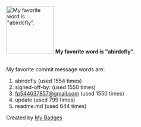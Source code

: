 <img src="https://github.com/my-badges/my-badges/blob/master/src/all-badges/favorite-word/favorite-word.png?raw=true" alt="My favorite word is &quot;abirdcfly&quot;." title="My favorite word is &quot;abirdcfly&quot;." width="128">
<strong>My favorite word is &quot;abirdcfly&quot;.</strong>
<br><br>

My favorite commit message words are:

1. abirdcfly (used 1554 times)
2. signed-off-by: (used 1550 times)
3. <fp544037857@gmail.com> (used 1550 times)
4. update (used 799 times)
5. readme.md (used 644 times)


Created by <a href="https://github.com/my-badges/my-badges">My Badges</a>